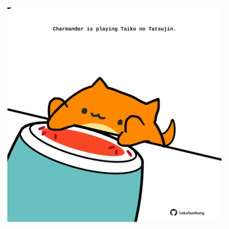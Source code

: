 <!-- built at 09/07/2024, 09:00:40 UTC -->
<p align="center">
  <img width="500" height="500" src="./ReadmeImage.svg">
</p>
